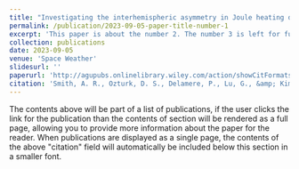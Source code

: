 ```yaml
---
title: "Investigating the interhemispheric asymmetry in Joule heating during the 2013 St. Patrick's Day geomagnetic storm"
permalink: /publication/2023-09-05-paper-title-number-1
excerpt: 'This paper is about the number 2. The number 3 is left for future work.'
collection: publications
date: 2023-09-05
venue: 'Space Weather'
slidesurl: ''
paperurl: 'http://agupubs.onlinelibrary.wiley.com/action/showCitFormats?doi=10.1029%2F2023SW003523'
citation: 'Smith, A. R., Ozturk, D. S., Delamere, P., Lu, G., &amp; Kim, H. (2023). &quot;Investigating the interhemispheric asymmetry in Joule heating during the 2013 St. Patrick&apos;s Day geomagnetic storm.&quot; <i>Space Weather</i>, 21, e2023SW003523. https://doi.org/10.1029/2023SW003523'
---
```


The contents above will be part of a list of publications, if the user clicks the link for the publication than the contents of section will be rendered as a full page, allowing you to provide more information about the paper for the reader. When publications are displayed as a single page, the contents of the above "citation" field will automatically be included below this section in a smaller font.
